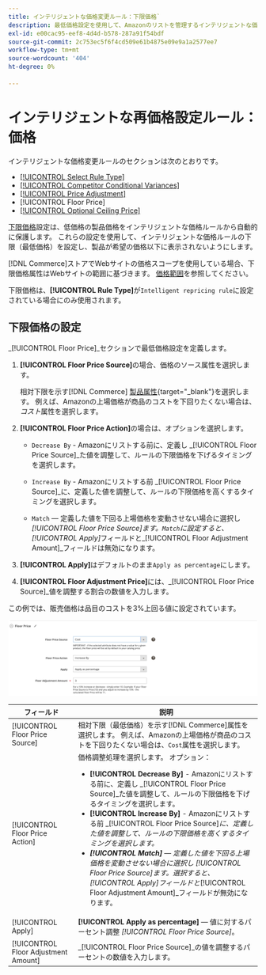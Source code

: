 ```yaml
---
title: インテリジェントな価格変更ルール：下限価格`
description: 最低価格設定を使用して、Amazonのリストを管理するインテリジェントな価格ルールの最低価格を決定します。
exl-id: e00cac95-eef8-4d4d-b578-287a91f54bdf
source-git-commit: 2c753ec5f6f4cd509e61b4875e09e9a1a2577ee7
workflow-type: tm+mt
source-wordcount: '404'
ht-degree: 0%

---
```


# インテリジェントな再価格設定ルール：価格

インテリジェントな価格変更ルールのセクションは次のとおりです。

- [[!UICONTROL Select Rule Type]](./intelligent-repricing-rules.md)
- [[!UICONTROL Competitor Conditional Variances]](./competitor-conditional-variances.md)
- [[!UICONTROL Price Adjustment]](./price-adjustment.md)
- [!UICONTROL Floor Price]
- [[!UICONTROL Optional Ceiling Price]](./optional-ceiling-price.md)

[下限価格](./floor-price.md)設定は、低価格の製品価格をインテリジェントな価格ルールから自動的に保護します。 これらの設定を使用して、インテリジェントな価格ルールの下限（最低価格）を設定し、製品が希望の価格以下に表示されないようにします。

[!DNL Commerce]ストアでWebサイトの価格スコープを使用している場合、下限価格属性はWebサイトの範囲に基づきます。 [価格範囲](./price-scope.md)を参照してください。

下限価格は、**[!UICONTROL Rule Type]**&#x200B;が`Intelligent repricing rule`に設定されている場合にのみ使用されます。

## 下限価格の設定

_[!UICONTROL Floor Price]_セクションで最低価格設定を定義します。

1. **[!UICONTROL Floor Price Source]**&#x200B;の場合、価格のソース属性を選択します。

   相対下限を示す[!DNL Commerce] [製品属性](https://docs.magento.com/user-guide/catalog/product-attributes.html){target=&quot;_blank&quot;}を選択します。 例えば、Amazonの上場価格が商品のコストを下回りたくない場合は、*コスト*&#x200B;属性を選択します。

1. **[!UICONTROL Floor Price Action]**&#x200B;の場合は、オプションを選択します。

   - `Decrease By` - Amazonにリストする前に、定義し _[!UICONTROL Floor Price Source]_た値を調整して、ルールの下限価格を下げるタイミングを選択します。

   - `Increase By` - Amazonにリストする前 _[!UICONTROL Floor Price Source]_に、定義した値を調整して、ルールの下限価格を高くするタイミングを選択します。

   - `Match`  — 定義した値を下回る上場価格を変動させない場合に選択し _[!UICONTROL Floor Price Source]_ます。`Match`に設定すると、_[!UICONTROL Apply]_&#x200B;フィールドと&#x200B;_[!UICONTROL Floor Adjustment Amount]_フィールドは無効になります。

1. **[!UICONTROL Apply]**&#x200B;はデフォルトのまま`Apply as percentage`にします。

1. **[!UICONTROL Floor Adjustment Price]**&#x200B;には、_[!UICONTROL Floor Price Source]_値を調整する割合の数値を入力します。

この例では、販売価格は品目のコストを3%上回る値に設定されています。

![インテリジェントな価格変更ルールの例 — 下限価格](assets/ob-intelligent-pricde-rule-floor-price.png)

| フィールド | 説明 |
|--- |--- |
| [!UICONTROL Floor Price Source] | 相対下限（最低価格）を示す[!DNL Commerce]属性を選択します。 例えば、Amazonの上場価格が商品のコストを下回りたくない場合は、`Cost`属性を選択します。 |
| [!UICONTROL Floor Price Action] | 価格調整処理を選択します。 オプション：<ul><li>**[!UICONTROL Decrease By]** - Amazonにリストする前に、定義し _[!UICONTROL Floor Price Source]_た値を調整して、ルールの下限価格を下げるタイミングを選択します。</li><li>**[!UICONTROL Increase By]** - Amazonにリストする前 _[!UICONTROL Floor Price Source]_に、定義した値を調整して、ルールの下限価格を高くするタイミングを選択します。</li><li>**[!UICONTROL Match]**  — 定義した値を下回る上場価格を変動させない場合に選択し _[!UICONTROL Floor Price Source]_ます。選択すると、_[!UICONTROL Apply]_&#x200B;フィールドと&#x200B;_[!UICONTROL Floor Adjustment Amount]_フィールドが無効になります。</li></ul> |
| [!UICONTROL Apply] | **[!UICONTROL Apply as percentage]**  — 値に対するパーセント調整 _[!UICONTROL Floor Price Source]_。 |
| [!UICONTROL Floor Adjustment Amount] | _[!UICONTROL Floor Price Source]_の値を調整するパーセントの数値を入力します。 |
